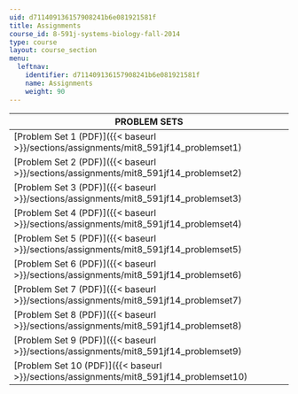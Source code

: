 ```yaml
---
uid: d711409136157908241b6e081921581f
title: Assignments
course_id: 8-591j-systems-biology-fall-2014
type: course
layout: course_section
menu:
  leftnav:
    identifier: d711409136157908241b6e081921581f
    name: Assignments
    weight: 90
---
```


| PROBLEM SETS |
| --- |
| [Problem Set 1 (PDF)]({{< baseurl >}}/sections/assignments/mit8_591jf14_problemset1) |
| [Problem Set 2 (PDF)]({{< baseurl >}}/sections/assignments/mit8_591jf14_problemset2) |
| [Problem Set 3 (PDF)]({{< baseurl >}}/sections/assignments/mit8_591jf14_problemset3) |
| [Problem Set 4 (PDF)]({{< baseurl >}}/sections/assignments/mit8_591jf14_problemset4) |
| [Problem Set 5 (PDF)]({{< baseurl >}}/sections/assignments/mit8_591jf14_problemset5) |
| [Problem Set 6 (PDF)]({{< baseurl >}}/sections/assignments/mit8_591jf14_problemset6) |
| [Problem Set 7 (PDF)]({{< baseurl >}}/sections/assignments/mit8_591jf14_problemset7) |
| [Problem Set 8 (PDF)]({{< baseurl >}}/sections/assignments/mit8_591jf14_problemset8) |
| [Problem Set 9 (PDF)]({{< baseurl >}}/sections/assignments/mit8_591jf14_problemset9) |
| [Problem Set 10 (PDF)]({{< baseurl >}}/sections/assignments/mit8_591jf14_problemset10)
